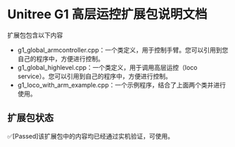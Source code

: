# Unitree G1 高层运控扩展包说明文档

扩展包包含以下内容

* g1_global_armcontroller.cpp：一个类定义，用于控制手臂。您可以引用到您自己的程序中，方便进行控制。
* g1_global_highlevel.cpp：一个类定义，用于调用高层运控（loco service）。您可以引用到自己的程序中，方便进行控制。
* g1_loco_with_arm_example.cpp：一个示例程序，结合了上面两个类并进行使用。

## 扩展包状态

✅[Passed]该扩展包中的内容均已经通过实机验证，可使用。
